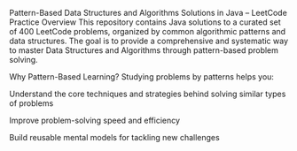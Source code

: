 Pattern-Based Data Structures and Algorithms Solutions in Java – LeetCode Practice
Overview
This repository contains Java solutions to a curated set of 400 LeetCode problems, organized by common algorithmic patterns and data structures.
The goal is to provide a comprehensive and systematic way to master Data Structures and Algorithms through pattern-based problem solving.

Why Pattern-Based Learning?
Studying problems by patterns helps you:

Understand the core techniques and strategies behind solving similar types of problems

Improve problem-solving speed and efficiency

Build reusable mental models for tackling new challenges

